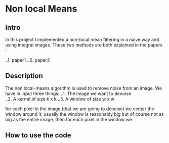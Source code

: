 # Non local Means


## Intro

In this project I implemented a non-local mean filtering in a naive way and using integral images. These two methods 
are both explained in the papers : 

..1. paper1
..2. paper2

## Description

The non local-means algorithm is used to remove noise from an image. We have in input three things: 
..1. The image we want to denoise  
..2. A kernel of size k x k
..3. A window of size w x w

for each pixel in the image (that we are going to denoise) we center the window around it, usually the window is reasonably big but of course not as big as the 
entire image, then for each pixel in the window we 

## How to use the code  
